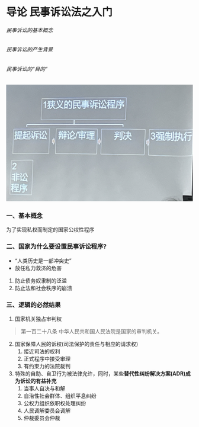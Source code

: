 # 导论 民事诉讼法之入门
###### 民事诉讼的基本概念
###### 民事诉讼的产生背景
###### 民事诉讼的“目的”
![诉讼程序](./img/20240301-1.jpg)
### 一、基本概念
为了实现私权而制定的国家公权性程序
### 二、国家为什么要设置民事诉讼程序?
- “人类历史是一部冲突史”
- 放任私力救济的危害
1. 防止债务奴隶制的泛滥
2. 防止法和社会秩序的崩溃
### 三、逻辑的必然结果
1. 国家机关独占审判权
>第一百二十八条 中华人民共和国人民法院是国家的审判机关。
2. 国家保障人民的诉权(司法保护的责任与相应的请求权)
   1. 接近司法的权利
   2. 正式程序中接受审理
   3. 有约束力的法院裁判
3. 特殊的自助、自卫行为被法律允许，同时，某些**替代性纠纷解决方案(ADR)**成为诉讼的**有益补充**
   1. 当事人自决与和解
   2. 自治性社会群体、组织平息纠纷
   3. 公权力组织依职权处理纠纷
   4. 人民调解委员会调解
   5. 仲裁委员会仲裁